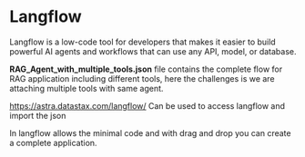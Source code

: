 # Langflow

Langflow is a low-code tool for developers that makes it easier to build powerful AI agents and workflows that can use any API, model, or database.

**RAG_Agent_with_multiple_tools.json** file contains the complete flow for RAG application including different tools, here the challenges is we are attaching multiple tools with same agent.

https://astra.datastax.com/langflow/ Can be used to access langflow and import the json

In langflow allows the minimal code and with drag and drop you can create a complete application.



